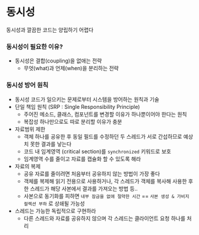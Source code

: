 # 동시성
동시성과 깔끔한 코드는 양립하기 어렵다

### 동시성이 필요한 이유?
- 동시성은 결합(coupling)을 없애는 전략
    - 무엇(what)과 언제(when)을 분리하는 전략

### 동시성 방어 원칙
- 동시성 코드가 일으키는 문제로부터 시스템을 방어하는 원칙과 기술
- 단일 책임 원칙 (SRP : Single Responsibility Principle)
    - 주어진 메소드, 클래스, 컴포넌트를 변경할 이유가 하나뿐이어야 한다는 원칙
    - 복잡성 하나만으로도 따로 분리할 이유가 충분
- 자료범위 제한
    - 객체 하나를 공유한 후 동일 필드를 수정하던 두 스레드가 서로 간섭하므로 예상치 못한 결과를 낳는다
    - 코드 내 임계영역 (critical section)를 `synchronized` 키워드로 보호
    - 임계영역 수를 줄이고 자료를 캡슐화 할 수 있도록 해라
- 자료의 복제
    - 공유 자료를 줄이려면 처음부터 공유하지 않는 방법이 가장 좋다
    - 객체를 복제해 읽기 전용으로 사용하거나, 각 스레드가 객체를 복사해 사용한 후 한 스레드가 해당 사본에서 결과를 가져오는 방법 등.. 
    - 사본으로 동기화를 피하면 `내부 잠금을 없애 절약한 시간` == `사본 생성 & 가비지 컬렉션 부하` 로 상쇄될 가능성
- 스레드는 가능한 독립적으로 구현하라
    - 다른 스레드와 자료를 공유하지 않으며 각 스레드는 클라이언트 요청 하나를 처리

